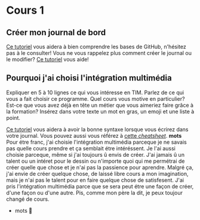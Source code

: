 # Cours 1
## Créer mon journal de bord
[Ce tutoriel](https://guides.github.com/activities/hello-world/) vous aidera à bien comprendre les bases de GitHub, n'hésitez pas à le consulter!
Vous ne vous rappelez plus comment créer le journal ou le modifier? [Ce tutoriel](https://youtu.be/lX3bpuLK_Sg) vous aide! 

## Pourquoi j'ai choisi l'intégration multimédia
Expliquer en 5 à 10 lignes ce qui vous intéresse en TIM. Parlez de ce qui vous a fait choisir ce programme. Quel cours vous motive en particulier? Est-ce que vous avez déjà en tête un métier que vous aimeriez faire grâce à la formation? Insérez dans votre texte un mot en gras, un emoji et une liste à point. 

[Ce tutoriel](https://guides.github.com/features/mastering-markdown/) vous aidera à avoir la bonne syntaxe lorsque vous écrirez dans votre journal. Vous pouvez aussi vous référez à [cette *cheatsheet*](https://github.com/tchapi/markdown-cheatsheet/blob/master/README.md). 
**mots**
Pour étre franc, j'ai choisie l'intégration multimédia parceque je ne savais pas quelle cours prendre et ça semblait étre intéréssent. Je l'ai aussi choisie parceque, même si j'ai toujours û envis de créer. J'ai jamais û un talent ou un intéret pour le dessin ou n'importe quoi qui me permétrai de créer quelle que chose et je n'ai pas la passience pour aprendre. Malgré ça, j'ai envie de créer quelque chose, de laissé libre cours a mon imagination, mais je n'ai pas le talent pour en faire quelque chose de satisfesent. J'ai pris l'intégration multimédia parce que se sera peut étre une façon de créer, d'une façon ou d'une autre. Pis, comme mon père la dit, je peux toujour changé de cours.
* mots
🙂
